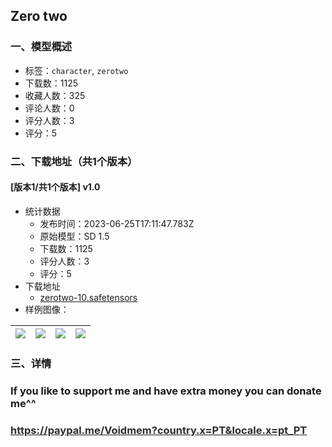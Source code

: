## Zero two
### 一、模型概述

- 标签：`character`, `zerotwo`
- 下载数：1125
- 收藏人数：325
- 评论人数：0
- 评分人数：3
- 评分：5

### 二、下载地址（共1个版本）

#### [版本1/共1个版本] v1.0

- 统计数据
  - 发布时间：2023-06-25T17:11:47.783Z
  - 原始模型：SD 1.5
  - 下载数：1125
  - 评分人数：3
  - 评分：5
- 下载地址
  - [zerotwo-10.safetensors](https://civitai.com/api/download/models/103913)
- 样例图像：

| <img src="https://image.civitai.com/xG1nkqKTMzGDvpLrqFT7WA/9dd5f389-4579-40b9-8edf-f36718a32f6c/width=450/1286562.jpeg" /> | <img src="https://image.civitai.com/xG1nkqKTMzGDvpLrqFT7WA/e7cba8b1-c1d7-4a5f-aa9c-2df084143706/width=450/1286559.jpeg" /> | <img src="https://image.civitai.com/xG1nkqKTMzGDvpLrqFT7WA/e63c5554-32c1-414b-907f-58d393cac2b0/width=450/1286563.jpeg" /> | <img src="https://image.civitai.com/xG1nkqKTMzGDvpLrqFT7WA/d6f60a29-4bc2-4108-b578-73c1cf3cebac/width=450/1286560.jpeg" /> |
| ---- | ---- | ---- | ---- |


### 三、详情
<h3 id="heading-8">If you like to support me and have extra money you can donate me^^ </h3><h3 id="heading-9"><a target="_blank" rel="ugc" href="https://paypal.me/Voidmem?country.x=PT&amp;locale.x=pt_PT"><span style="color:rgb(44, 46, 47)">https://paypal.me/Voidmem?country.x=PT&amp;locale.x=pt_PT</span></a></h3>